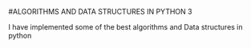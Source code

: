 #ALGORITHMS AND DATA STRUCTURES IN PYTHON 3


I have implemented some of the best algorithms and Data structures in python 
